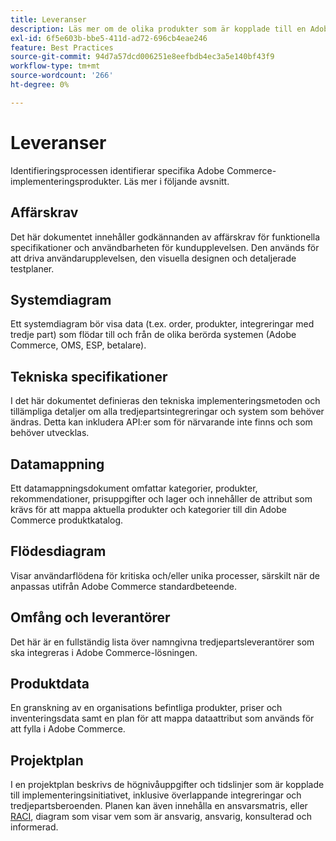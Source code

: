 ```yaml
---
title: Leveranser
description: Läs mer om de olika produkter som är kopplade till en Adobe Commerce-implementering.
exl-id: 6f5e603b-bbe5-411d-ad72-696cb4eae246
feature: Best Practices
source-git-commit: 94d7a57dcd006251e8eefbdb4ec3a5e140bf43f9
workflow-type: tm+mt
source-wordcount: '266'
ht-degree: 0%

---
```


# Leveranser

Identifieringsprocessen identifierar specifika Adobe Commerce-implementeringsprodukter. Läs mer i följande avsnitt.

## Affärskrav

Det här dokumentet innehåller godkännanden av affärskrav för funktionella specifikationer och användbarheten för kundupplevelsen. Den används för att driva användarupplevelsen, den visuella designen och detaljerade testplaner.

## Systemdiagram

Ett systemdiagram bör visa data (t.ex. order, produkter, integreringar med tredje part) som flödar till och från de olika berörda systemen (Adobe Commerce, OMS, ESP, betalare).

## Tekniska specifikationer

I det här dokumentet definieras den tekniska implementeringsmetoden och tillämpliga detaljer om alla tredjepartsintegreringar och system som behöver ändras. Detta kan inkludera API:er som för närvarande inte finns och som behöver utvecklas.

## Datamappning

Ett datamappningsdokument omfattar kategorier, produkter, rekommendationer, prisuppgifter och lager och innehåller de attribut som krävs för att mappa aktuella produkter och kategorier till din Adobe Commerce produktkatalog.

## Flödesdiagram

Visar användarflödena för kritiska och/eller unika processer, särskilt när de anpassas utifrån Adobe Commerce standardbeteende.

## Omfång och leverantörer

Det här är en fullständig lista över namngivna tredjepartsleverantörer som ska integreras i Adobe Commerce-lösningen.

## Produktdata

En granskning av en organisations befintliga produkter, priser och inventeringsdata samt en plan för att mappa dataattribut som används för att fylla i Adobe Commerce.

## Projektplan

I en projektplan beskrivs de högnivåuppgifter och tidslinjer som är kopplade till implementeringsinitiativet, inklusive överlappande integreringar och tredjepartsberoenden. Planen kan även innehålla en ansvarsmatris, eller [RACI](../planning/ownership.md), diagram som visar vem som är ansvarig, ansvarig, konsulterad och informerad.
